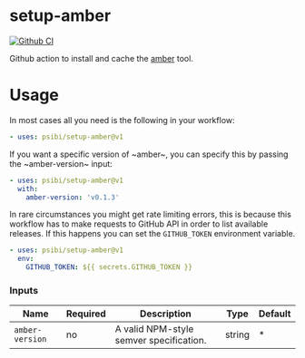 # setup-amber

[![Github CI](https://github.com/psibi/setup-amber/actions/workflows/test.yml/badge.svg)](https://github.com/psibi/setup-amber/actions/workflows/test.yml)

Github action to install and cache the [amber](https://github.com/fpco/amber) tool.

# Usage

In most cases all you need is the following in your workflow:

``` yaml
- uses: psibi/setup-amber@v1
```

If you want a specific version of ~amber~, you can specify this by
passing the ~amber-version~ input:

``` yaml
- uses: psibi/setup-amber@v1
  with:
    amber-version: 'v0.1.3'
```

In rare circumstances you might get rate limiting errors, this is
because this workflow has to make requests to GitHub API in order to
list available releases. If this happens you can set the `GITHUB_TOKEN`
environment variable.

``` yaml
- uses: psibi/setup-amber@v1
  env:
    GITHUB_TOKEN: ${{ secrets.GITHUB_TOKEN }}
```

### Inputs

| Name           | Required | Description                             | Type   | Default |
| -------------- | -------- | --------------------------------------- | ------ | ------- |
| `amber-version` | no       | A valid NPM-style semver specification. | string | *       |

